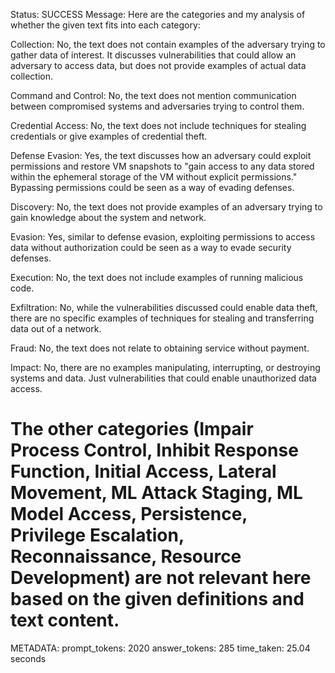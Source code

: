 Status: SUCCESS
Message:  Here are the categories and my analysis of whether the given text fits into each category:

Collection: No, the text does not contain examples of the adversary trying to gather data of interest. It discusses vulnerabilities that could allow an adversary to access data, but does not provide examples of actual data collection.

Command and Control: No, the text does not mention communication between compromised systems and adversaries trying to control them.

Credential Access: No, the text does not include techniques for stealing credentials or give examples of credential theft.

Defense Evasion: Yes, the text discusses how an adversary could exploit permissions and restore VM snapshots to "gain access to any data stored within the ephemeral storage of the VM without explicit permissions." Bypassing permissions could be seen as a way of evading defenses.

Discovery: No, the text does not provide examples of an adversary trying to gain knowledge about the system and network.

Evasion: Yes, similar to defense evasion, exploiting permissions to access data without authorization could be seen as a way to evade security defenses.  

Execution: No, the text does not include examples of running malicious code.

Exfiltration: No, while the vulnerabilities discussed could enable data theft, there are no specific examples of techniques for stealing and transferring data out of a network.

Fraud: No, the text does not relate to obtaining service without payment.

Impact: No, there are no examples manipulating, interrupting, or destroying systems and data. Just vulnerabilities that could enable unauthorized data access.

The other categories (Impair Process Control, Inhibit Response Function, Initial Access, Lateral Movement, ML Attack Staging, ML Model Access, Persistence, Privilege Escalation, Reconnaissance, Resource Development) are not relevant here based on the given definitions and text content.
================================================================================
METADATA:
prompt_tokens: 2020
answer_tokens: 285
time_taken: 25.04 seconds
